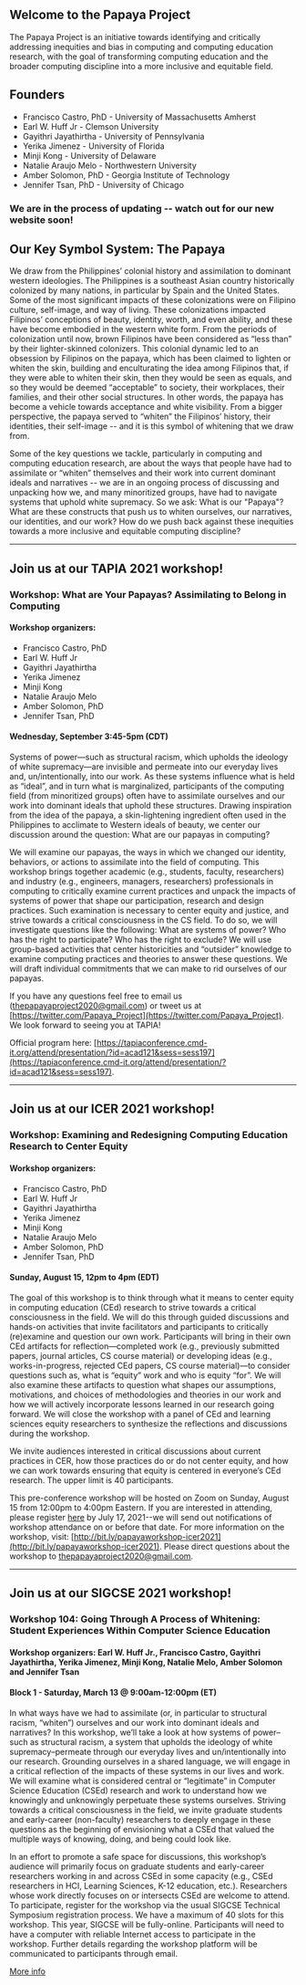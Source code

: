 ## Welcome to the Papaya Project

The Papaya Project is an initiative towards identifying and critically addressing inequities and bias in computing and computing education research, with the goal of transforming computing education and the broader computing discipline into a more inclusive and equitable field.


## Founders
- Francisco Castro, PhD - University of Massachusetts Amherst
- Earl W. Huff Jr - Clemson University
- Gayithri Jayathirtha - University of Pennsylvania
- Yerika Jimenez - University of Florida
- Minji Kong - University of Delaware
- Natalie Araujo Melo - Northwestern University
- Amber Solomon, PhD - Georgia Institute of Technology
- Jennifer Tsan, PhD - University of Chicago


### We are in the process of updating -- watch out for our new website soon!


## Our Key Symbol System: The Papaya
We draw from the Philippines’ colonial history and assimilation to dominant western ideologies. The Philippines is a southeast Asian country historically colonized by many nations, in particular by Spain and the United States. Some of the most significant impacts of these colonizations were on Filipino culture, self-image, and way of living. These colonizations impacted Filipinos’ conceptions of beauty, identity, worth, and even ability, and these have become embodied in the western white form. From the periods of colonization until now, brown Filipinos have been considered as “less than” by their lighter-skinned colonizers. This colonial dynamic led to an obsession by Filipinos on the papaya, which has been claimed to lighten or whiten the skin, building and enculturating the idea among Filipinos that, if they were able to whiten their skin, then they would be seen as equals, and so they would be deemed “acceptable” to society, their workplaces, their families, and their other social structures. In other words, the papaya has become a vehicle towards acceptance and white visibility. From a bigger perspective, the papaya served to “whiten” the Filipinos’ history, their identities, their self-image -- and it is this symbol of whitening that we draw from.

Some of the key questions we tackle, particularly in computing and computing education research, are about the ways that people have had to assimilate or “whiten” themselves and their work into current dominant ideals and narratives -- we are in an ongoing process of discussing and unpacking how we, and many minoritized groups, have had to navigate systems that uphold white supremacy. So we ask: What is our "Papaya"? What are these constructs that push us to whiten ourselves, our narratives, our identities, and our work? How do we push back against these inequities towards a more inclusive and equitable computing discipline?

---

## Join us at our TAPIA 2021 workshop!

### Workshop: What are Your Papayas? Assimilating to Belong in Computing

#### Workshop organizers: 
- Francisco Castro, PhD
- Earl W. Huff Jr
- Gayithri Jayathirtha
- Yerika Jimenez
- Minji Kong
- Natalie Araujo Melo
- Amber Solomon, PhD
- Jennifer Tsan, PhD

#### Wednesday, September 3:45-5pm (CDT)

Systems of power—such as structural racism, which upholds the ideology of white supremacy—are invisible and permeate into our everyday lives and, un/intentionally, into our work. As these systems influence what is held as “ideal”, and in turn what is marginalized, participants of the computing field (from minoritized groups) often have to assimilate ourselves and our work into dominant ideals that uphold these structures. Drawing inspiration from the idea of the papaya, a skin-lightening ingredient often used in the Philippines to acclimate to Western ideals of beauty, we center our discussion around the question: What are our papayas in computing?

We will examine our papayas, the ways in which we changed our identity, behaviors, or actions to assimilate into the field of computing. This workshop brings together academic (e.g., students, faculty, researchers) and industry (e.g., engineers, managers, researchers) professionals in computing to critically examine current practices and unpack the impacts of systems of power that shape our participation, research and design practices. Such examination is necessary to center equity and justice, and strive towards a critical consciousness in the CS field. To do so, we will investigate questions like the following: What are systems of power? Who has the right to participate? Who has the right to exclude? We will use group-based activities that center historicities and “outsider” knowledge to examine computing practices and theories to answer these questions. We will draft individual commitments that we can make to rid ourselves of our papayas.

If you have any questions feel free to email us (thepapayaproject2020@gmail.com) or tweet us at [https://twitter.com/Papaya_Project](https://twitter.com/Papaya_Project). We look forward to seeing you at TAPIA!

Official program here: [https://tapiaconference.cmd-it.org/attend/presentation/?id=acad121&sess=sess197](https://tapiaconference.cmd-it.org/attend/presentation/?id=acad121&sess=sess197).

---

## Join us at our ICER 2021 workshop!

### Workshop: Examining and Redesigning Computing Education Research to Center Equity

#### Workshop organizers: 
- Francisco Castro, PhD
- Earl W. Huff Jr
- Gayithri Jayathirtha
- Yerika Jimenez
- Minji Kong
- Natalie Araujo Melo
- Amber Solomon, PhD
- Jennifer Tsan, PhD

#### Sunday, August 15, 12pm to 4pm (EDT)

The goal of this workshop is to think through what it means to center equity in computing education (CEd) research to strive towards a critical consciousness in the field. We will do this through guided discussions and hands-on activities that invite facilitators and participants to critically (re)examine and question our own work. Participants will bring in their own CEd artifacts for reflection—completed work (e.g., previously submitted papers, journal articles, CS course material) or developing ideas (e.g., works-in-progress, rejected CEd papers, CS course material)—to consider questions such as, what is “equity” work and who is equity “for”. We will also examine these artifacts to question what shapes our assumptions, motivations, and choices of methodologies and theories in our work and how we will actively incorporate lessons learned in our research going forward. We will close the workshop with a panel of CEd and learning sciences equity researchers to synthesize the reflections and discussions during the workshop.

We invite audiences interested in critical discussions about current practices in CER, how those practices do or do not center equity, and how we can work towards ensuring that equity is centered in everyone’s CEd research. The upper limit is 40 participants.

This pre-conference workshop will be hosted on Zoom on Sunday, August 15 from 12:00pm to 4:00pm Eastern. If you are interested in attending, please register [here](https://forms.gle/V6T6sfqNq8FgUmjK9) by July 17, 2021--we will send out notifications of workshop attendance on or before that date. For more information on the workshop, visit: [http://bit.ly/papayaworkshop-icer2021](http://bit.ly/papayaworkshop-icer2021). Please direct questions about the workshop to thepapayaproject2020@gmail.com.

---

## Join us at our SIGCSE 2021 workshop!

### Workshop 104: Going Through A Process of Whitening: Student Experiences Within Computer Science Education
#### Workshop organizers: Earl W. Huff Jr., Francisco Castro, Gayithri Jayathirtha, Yerika Jimenez, Minji Kong, Natalie Melo, Amber Solomon and Jennifer Tsan

#### Block 1 - Saturday, March 13 @ 9:00am-12:00pm (ET)

In what ways have we had to assimilate (or, in particular to structural racism, “whiten”) ourselves and our work into dominant ideals and narratives? In this workshop, we’ll take a look at how systems of power–such as structural racism, a system that upholds the ideology of white supremacy–permeate through our everyday lives and un/intentionally into our research. Grounding ourselves in a shared language, we will engage in a critical reflection of the impacts of these systems in our lives and work. We will examine what is considered central or “legitimate” in Computer Science Education (CSEd) research and work to understand how we knowingly and unknowingly perpetuate these systems ourselves. Striving towards a critical consciousness in the field, we invite graduate students and early-career (non-faculty) researchers to deeply engage in these questions as the beginning of envisioning what a CSEd that valued the multiple ways of knowing, doing, and being could look like.

In an effort to promote a safe space for discussions, this workshop’s audience will primarily focus on graduate students and early-career researchers working in and across CSEd in some capacity (e.g., CSEd researchers in HCI, Learning Sciences, K-12 education, etc.). Researchers whose work directly focuses on or intersects CSEd are welcome to attend. To participate, register for the workshop via the usual SIGCSE Technical Symposium registration process. We have a maximum of 40 slots for this workshop. This year, SIGCSE will be fully-online. Participants will need to have a computer with reliable Internet access to participate in the workshop. Further details regarding the workshop platform will be communicated to participants through email.

[More info](https://sigcse2021.sigcse.org/schedule/workshops/#workshop-104)


